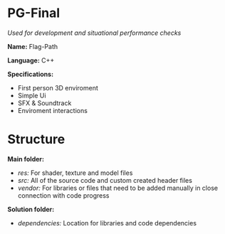 # PG-Final
*Used for development and situational performance checks*

**Name:** Flag-Path

**Language:** C++

**Specifications:**
- First person 3D enviroment
- Simple Ui
- SFX & Soundtrack
- Enviroment interactions

# Structure

**Main folder:**
- *res:*
For shader, texture and model files
- *src:*
All of the source code and custom created header files
- *vendor:*
For libraries or files that need to be added manually in close connection with code progress

**Solution folder:**
- *dependencies:*
Location for libraries and code dependencies





